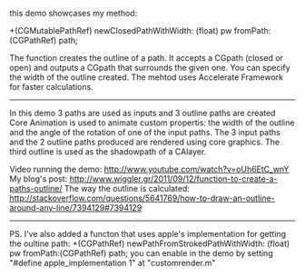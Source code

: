 this demo showcases my method:

+(CGMutablePathRef) newClosedPathWithWidth: (float) pw fromPath:(CGPathRef) path;

The function creates the outline of a path.
It accepts a CGpath (closed or open) and outputs a CGpath  that surrounds the given one. You can specify the width of the outline created.
The mehtod uses Accelerate Framework for faster calculations.

***

In this demo 3 paths are used as inputs and 3 outline paths are created
Core Animation is used to animate custom propertis: the width of the outline and the angle of the rotation of one of the input paths.
The 3 input paths and the 2 outline paths produced are rendered using core graphics. The third outline is used as the shadowpath of a CAlayer.

Video running the demo: http://www.youtube.com/watch?v=oUh6EtC_wnY
My blog's post: http://www.wiggler.gr/2011/09/12/function-to-create-a-paths-outline/
The way the outline is calculated: http://stackoverflow.com/questions/5641769/how-to-draw-an-outline-around-any-line/7394129#7394129


***
PS. I've also added a functon that uses apple's implementation for getting the oultine path:
+(CGPathRef) newPathFromStrokedPathWithWidth: (float) pw fromPath:(CGPathRef) path;
you can enable in the demo by setting  "#define apple_implementation 1" at "customrender.m"
